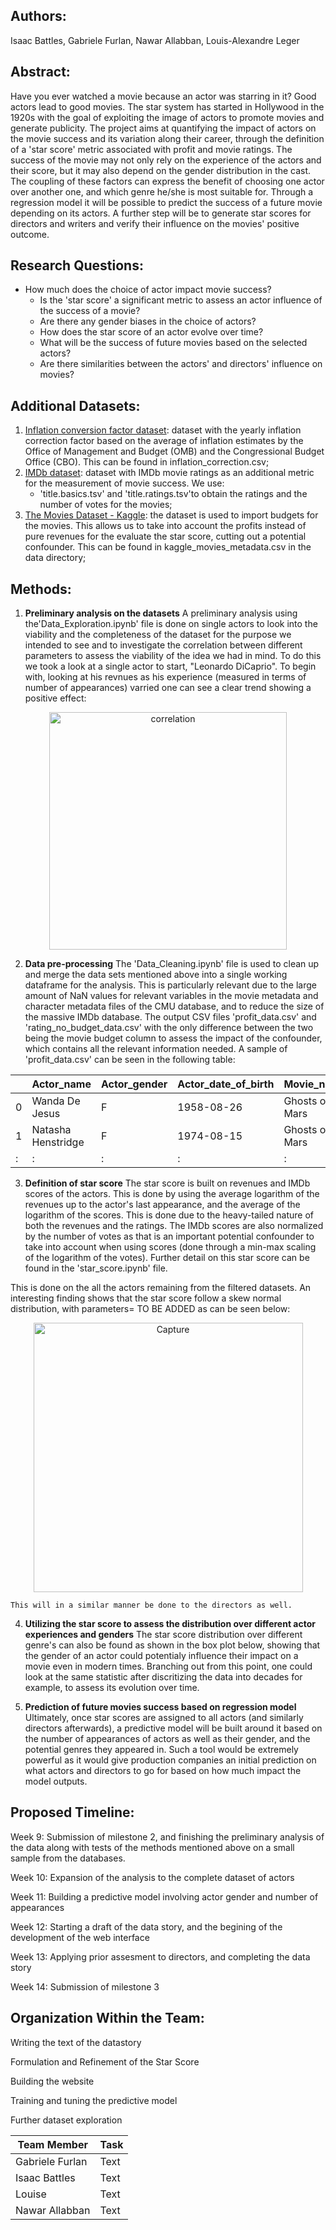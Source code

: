 ## Authors:
Isaac Battles, Gabriele Furlan, Nawar Allabban, Louis-Alexandre Leger

## Abstract:

Have you ever watched a movie because an actor was starring in it? Good actors lead to good movies. The star system has started in Hollywood in the 1920s with the goal of exploiting the image of actors to promote movies and generate publicity. The project aims at quantifying the impact of actors on the movie success and its variation along their career, through the definition of a 'star score' metric associated with profit and movie ratings. The success of the movie may not only rely on the experience of the actors and their score, but it may also depend on the gender distribution in the cast. The coupling of these factors can express the benefit of choosing one actor over another one, and which genre he/she is most suitable for. Through a regression model it will be possible to predict the success of a future movie depending on its actors. A further step will be to generate star scores for directors and writers and verify their influence on the movies' positive outcome.

## Research Questions:

- How much does the choice of actor impact movie success?
    - Is the 'star score' a significant metric to assess an actor influence of the success of a movie?
    - Are there any gender biases in the choice of actors?
    - How does the star score of an actor evolve over time?
    - What will be the success of future movies based on the selected actors?
    - Are there similarities between the actors' and directors' influence on movies?

## Additional Datasets:
1. [Inflation conversion factor dataset](https://liberalarts.oregonstate.edu/spp/polisci/faculty-staff/robert-sahr/inflation-conversion-factors-years-1774-estimated-2024-dollars-recent-years/individual-year-conversion-factor-table-0): dataset with the yearly inflation correction factor based on the average of inflation estimates by the Office of Management and Budget (OMB) and the Congressional Budget Office (CBO). This can be found in inflation_correction.csv;
2. [IMDb dataset](https://datasets.imdbws.com/): dataset with IMDb movie ratings as an additional metric for the measurement of movie success. We use:
    - 'title.basics.tsv' and 'title.ratings.tsv'to obtain the ratings and the number of votes for the movies;
3. [The Movies Dataset - Kaggle](https://www.kaggle.com/datasets/rounakbanik/the-movies-dataset): the dataset is used to import budgets for the movies. This allows us to take into account the profits instead of pure revenues for the evaluate the star score, cutting out a potential confounder. This can be found in kaggle_movies_metadata.csv in the data directory;

## Methods:

1. **Preliminary analysis on the datasets**
A preliminary analysis using the'Data_Exploration.ipynb' file is done on single actors to look into the viability and the completeness of the dataset for the purpose we intended to see and to investigate the correlation between different parameters to assess the viability of the idea we had in mind. To do this we took a look at a single actor to start, "Leonardo DiCaprio". To begin with, looking at his revnues as his experience (measured in terms of number of appearances) varried one can see a clear trend showing a positive effect:
<p align="center">
    <img width="380" alt="correlation" src="https://user-images.githubusercontent.com/114060781/202558137-0983da07-5662-44a3-ae2b-bacb93483c15.png">
    
2. **Data pre-processing**
The 'Data_Cleaning.ipynb' file is used to clean up and merge the data sets mentioned above into a single working dataframe for the analysis. This is particularly relevant due to the large amount of NaN values for relevant variables in the movie metadata and character metadata files of the CMU database, and to reduce the size of the massive IMDb database. The output CSV files 'profit_data.csv' and 'rating_no_budget_data.csv' with the only difference between the two being the movie budget column to assess the impact of the confounder, which contains all the relevant information needed. A sample of 'profit_data.csv' can be seen in the following table:
    
||Actor_name|Actor_gender|Actor_date_of_birth|Movie_name|budget|Movie_release_date|Movie_box_office_revenue|averageRating|numVotes|
| --- | ----------- | ----------- |----------- |----------- |----------- |----------- |----------- |----------- |----------- |
|0|Wanda De Jesus|F|1958-08-26|Ghosts of Mars|28000000|2001-08-24|14010832.0|6.4|55259|
|1|Natasha Henstridge|F|1974-08-15|Ghosts of Mars|28000000|2001-08-24|14010832.0|6.4|55259|
|:|:|:|:|:|:|:|:|:|:|


3. **Definition of star score**
The star score is built on revenues and IMDb scores of the actors. This is done by using the average logarithm of the revenues up to the actor's last appearance, and the average of the logarithm of the scores. This is done due to the heavy-tailed nature of both the revenues and the ratings. The IMDb scores are also normalized by the number of votes as that is an important potential confounder to take into account when using scores (done through a min-max scaling of the logarithm of the votes). Further detail on this star score can be found in the 'star_score.ipynb' file.
    
This is done on the all the actors remaining from the filtered datasets. An interesting finding shows that the star score follow a skew normal distribution, with parameters= TO BE ADDED as can be seen below:
 <p align="center">   
    <img width="431" alt="Capture" src="https://user-images.githubusercontent.com/114060536/202744875-e3de5fc9-cf41-4c24-a6fb-189c5ebf4777.PNG">
    
    This will in a similar manner be done to the directors as well.

4. **Utilizing the star score to assess the distribution over different actor experiences and genders**
The star score distribution over different genre's can also be found as shown in the box plot below, showing that the gender of an actor could potentialy influence their impact on a movie even in modern times. Branching out from this point, one could look at the same statistic after discritizing the data into decades for example, to assess its evolution over time. 
    
5. **Prediction of future movies success based on regression model**
Ultimately, once star scores are assigned to all actors (and similarly directors afterwards), a predictive model will be built around it based on the number of appearances of actors as well as their gender, and the potential genres they appeared in. Such a tool would be extremely powerful as it would give production companies an initial prediction on what actors and directors to go for based on how much impact the model outputs.

## Proposed Timeline:

Week 9: Submission of milestone 2, and finishing the preliminary analysis of the data along with tests of the methods mentioned above on a small sample from the databases.

Week 10: Expansion of the analysis to the complete dataset of actors

Week 11: Building a predictive model involving actor gender and number of appearances

Week 12: Starting a draft of the data story, and the begining of the development of the web interface

Week 13: Applying prior assesment to directors, and completing the data story

Week 14: Submission of milestone 3

## Organization Within the Team:

Writing the text of the datastory

Formulation and Refinement of the Star Score

Building the website

Training and tuning the predictive model

Further dataset exploration

| Team Member | Task |
| --- | ----------- |
| Gabriele Furlan | Text |
| Isaac Battles | Text |
| Louise | Text |
| Nawar Allabban | Text |
